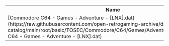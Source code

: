 <table>
<tr><th>Name</th><th>Size</th></tr>
<tr><td>
[Commodore C64 - Games - Adventure - [LNX].dat](https://raw.githubusercontent.com/open-retrogaming-archive/dat-catalog/main/root/basic/TOSEC/Commodore/C64/Games/Adventure/[LNX]/Commodore C64 - Games - Adventure - [LNX].dat)
</td><td>87829</td></tr>
</table>
